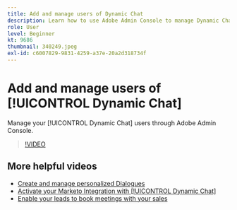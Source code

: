 ```yaml
---
title: Add and manage users of Dynamic Chat
description: Learn how to use Adobe Admin Console to manage Dynamic Chat user access.
role: User
level: Beginner
kt: 9686
thumbnail: 340249.jpeg
exl-id: c6007829-9831-4259-a37e-20a2d318734f
---
```

# Add and manage users of [!UICONTROL Dynamic Chat] 

Manage your [!UICONTROL Dynamic Chat]  users through Adobe Admin Console.

>[!VIDEO](https://video.tv.adobe.com/v/340249/?quality=12&learn=on)

## More helpful videos

* [Create and manage personalized Dialogues](dialogue-management.md)
* [Activate your Marketo Integration with [!UICONTROL Dynamic Chat] ](marketo-integration.md)
* [Enable your leads to book meetings with your sales](meeting-booking.md)
